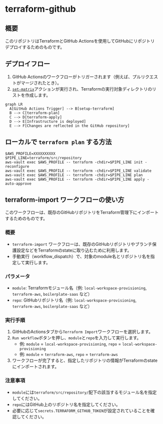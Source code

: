# terraform-github

## 概要

このリポジトリはTerraformとGitHub Actionsを使用してGitHubにリポジトリデプロイするためのものです。

## デプロイフロー

1. GitHub Actionsのワークフローがトリガーされます（例えば、プルリクエストがマージされたとき）。
2. [`set-matrix`](.github/actions/set-matrix/action.yml)アクションが実行され、Terraformの実行対象ディレクトリのリストを作成します。

```mermaid
graph LR
  A[GitHub Actions Trigger] --> B[setup-terraform]
  B --> C[terraform-plan]
  C --> D[terraform-apply]
  D --> E[Infrastructure is deployed]
  E --> F[Changes are reflected in the GitHub repository]
```

## ローカルで `terraform plan` する方法

```shell
$AWS_PROFILE=XXXXXXXXXX
$PIPE_LINE=terraform/src/repository
aws-vault exec $AWS_PROFILE -- terraform -chdir=$PIPE_LINE init -reconfigure
aws-vault exec $AWS_PROFILE -- terraform -chdir=$PIPE_LINE validate
aws-vault exec $AWS_PROFILE -- terraform -chdir=$PIPE_LINE plan
aws-vault exec $AWS_PROFILE -- terraform -chdir=$PIPE_LINE apply -auto-approve
```

## terraform-import ワークフローの使い方

このワークフローは、既存のGitHubリポジトリをTerraform管理下にインポートするためのものです。

### 概要

- `terraform-import` ワークフローは、既存のGitHubリポジトリやブランチ保護設定などをTerraformのstateに取り込むために利用します。
- 手動実行（workflow_dispatch）で、対象のmodule名とリポジトリ名を指定して実行します。

### パラメータ

- `module`: Terraformモジュール名（例: `local-workspace-provisioning`, `terraform-aws`, `boilerplate-saas` など）
- `repo`: GitHubリポジトリ名（例: `local-workspace-provisioning`, `terraform-aws`, `boilerplate-saas` など）

### 実行手順

1. GitHubのActionsタブから`Terraform Import`ワークフローを選択します。
2. `Run workflow`ボタンを押し、`module`と`repo`を入力して実行します。
    - 例: `module` = `local-workspace-provisioning`, `repo` = `local-workspace-provisioning`
    - 例: `module` = `terraform-aws`, `repo` = `terraform-aws`
3. ワークフローが完了すると、指定したリポジトリの情報がTerraformのstateにインポートされます。

### 注意事項

- `module`には`terraform/src/repository/`配下の該当するモジュール名を指定してください。
- `repo`にはGitHub上のリポジトリ名を指定してください。
- 必要に応じて`secrets.TERRAFORM_GITHUB_TOKEN`が設定されていることを確認してください。
